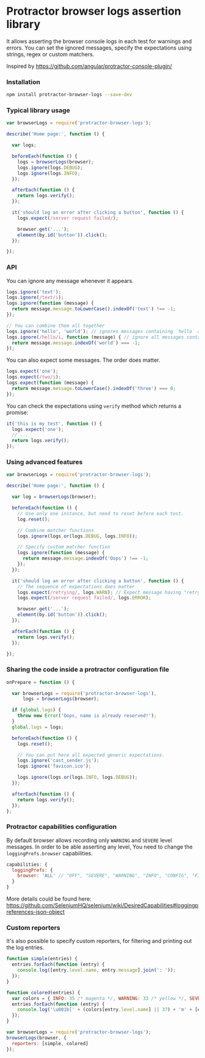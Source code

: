 # Protractor browser logs assertion library

It allows asserting the browser console logs in each test for warnings and errors.
You can set the ignored messages, specify the expectations using strings, regex or custom matchers.

Inspired by https://github.com/angular/protractor-console-plugin/

### Installation

```bash
npm install protractor-browser-logs --save-dev
```

### Typical library usage

```js
var browserLogs = require('protractor-browser-logs');

describe('Home page:', function () {

  var logs;

  beforeEach(function () {
    logs = browserLogs(browser);
    logs.ignore(logs.DEBUG);
    logs.ignore(logs.INFO);
  });

  afterEach(function () {
    return logs.verify();
  });

  it('should log an error after clicking a button', function () {
    logs.expect(/server request failed/);

    browser.get('...');
    element(by.id('button')).click();
  });

});
```

### API

You can ignore any message whenever it appears.

```js
logs.ignore('text');
logs.ignore(/text/i);
logs.ignore(function (message) {
  return message.message.toLowerCase().indexOf('text') !== -1;
});

// You can combine them all together
logs.ignore('hello', 'world'); // ignores messages containing `hello` and `world`
logs.ignore(/hello/i, function (message) { // ignore all messages containting `hello` but not `world`
  return message.message.indexOf('world') === -1;
});
```

You can also expect some messages. The order does matter.

```js
logs.expect('one');
logs.expect(/two/i);
logs.expect(function (message) {
  return message.message.toLowerCase().indexOf('three') === 0;
});
```

You can check the expectations using `verify` method which returns a promise:

```js
it('this is my test', function () {
  logs.expect('one');
  // ...
  return logs.verify();
});
```

### Using advanced features

```js
var browserLogs = require('protractor-browser-logs');

describe('Home page:', function () {

  var log = browserLogs(browser);

  beforeEach(function () {
    // Use only one instance, but need to reset before each test.
    log.reset();

    // Combine matcher functions
    logs.ignore(logs.or(logs.DEBUG, logs.INFO));

    // Specify custom matcher function
    logs.ignore(function (message) {
      return message.message.indexOf('Oops') !== -1;
    });
  });

  it('should log an error after clicking a button', function () {
    // The sequence of expectations does matter
    logs.expect(/retrying/, logs.WARN); // Expect message having "retrying" text and WARNING level.
    logs.expect(/server request failed/, logs.ERROR);

    browser.get('...');
    element(by.id('button')).click();
  });

  afterEach(function () {
    return logs.verify();
  });

});
```

### Sharing the code inside a protractor configuration file

```js
onPrepare = function () {

  var browserLogs = require('protractor-browser-logs'),
      logs = browserLogs(browser);

  if (global.logs) {
    throw new Error('Oops, name is already reserved!');
  }
  global.logs = logs;

  beforeEach(function () {
    logs.reset();

    // You can put here all expected generic expectations.
    logs.ignore('cast_sender.js');
    logs.ignore('favicon.ico');

    logs.ignore(logs.or(logs.INFO, logs.DEBUG));
  });

  afterEach(function () {
    return logs.verify();
  });
};
```

### Protractor capabilities configuration

By default browser allows recording only `WARNING` and `SEVERE` level messages.
In order to be able asserting any level, You need to change the `loggingPrefs.browser` capabilities.

```js
capabilities: {
  loggingPrefs: {
    browser: 'ALL' // "OFF", "SEVERE", "WARNING", "INFO", "CONFIG", "FINE", "FINER", "FINEST", "ALL".
  }
}
```
More details could be found here: https://github.com/SeleniumHQ/selenium/wiki/DesiredCapabilities#loggingpreferences-json-object

### Custom reporters

It's also possible to specify custom reporters, for filtering and printing out the log entries.

```js
function simple(entries) {
  entries.forEach(function (entry) {
    console.log([entry.level.name, entry.message].join(': '));
  });
}

function colored(entries) {
  var colors = { INFO: 35 /* magenta */, WARNING: 33 /* yellow */, SEVERE: 31 /* red */};
  entries.forEach(function (entry) {
    console.log('\u001b[' + (colors[entry.level.name] || 37) + 'm' + [entry.level.name, entry.message].join(': ') + '\u001b[39m');
  });
}

var browserLogs = require('protractor-browser-logs');
browserLogs(browser, {
  reporters: [simple, colored]
});
```
